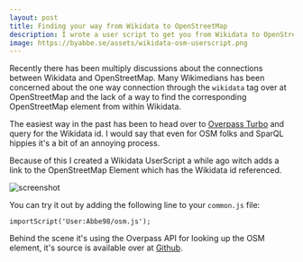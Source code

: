 ```yaml
---
layout: post
title: Finding your way from Wikidata to OpenStreetMap
description: I wrote a user script to get you from Wikidata to OpenStreetMap.
image: https://byabbe.se/assets/wikidata-osm-userscript.png
---
```

Recently there has been multiply discussions about the connections between Wikidata and OpenStreetMap. Many Wikimedians has been concerned about the one way connection through the `wikidata` tag over at OpenStreetMap and the lack of a way to find the corresponding OpenStreetMap element from within Wikidata.

The easiest way in the past has been to head over to [Overpass Turbo](http://overpass-turbo.eu/) and query for the Wikidata id. I would say that even for OSM folks and SparQL hippies it's a bit  of an annoying process. 

Because of this I created a Wikidata UserScript a while ago witch adds a link to the OpenStreetMap Element which has the Wikidata id referenced. 

![screenshot](https://byabbe.se/assets/wikidata-osm-userscript.png)

You can try it out by adding the following line to your `common.js` file\:

```
importScript('User:Abbe98/osm.js');
```

Behind the scene it's using the Overpass API for looking up the OSM element, it's source is available over at [Github](https://github.com/Abbe98/wikidata-osm-link). 